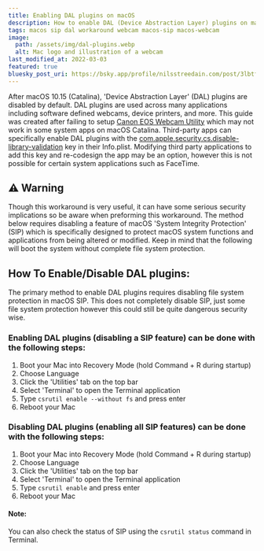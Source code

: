 ```yaml
---
title: Enabling DAL plugins on macOS
description: How to enable DAL (Device Abstraction Layer) plugins on macOS for webcams and other devices.
tags: macos sip dal workaround webcam macos-sip macos-webcam
image:
  path: /assets/img/dal-plugins.webp
  alt: Mac logo and illustration of a webcam
last_modified_at: 2022-03-03
featured: true
bluesky_post_uri: https://bsky.app/profile/nilsstreedain.com/post/3lbtfbgq4ok2c
---
```

After macOS 10.15 (Catalina), 'Device Abstraction Layer' (DAL) plugins are disabled by default. DAL plugins are used across many applications including software defined webcams, device printers, and more. This guide was created after failing to setup [Canon EOS Webcam Utility](https://www.usa.canon.com/internet/portal/us/home/support/self-help-center/eos-webcam-utility/) which may not work in some system apps on macOS Catalina. Third-party apps can specifically enable DAL plugins with the [com.apple.security.cs.disable-library-validation](https://developer.apple.com/documentation/bundleresources/entitlements/com_apple_security_cs_disable-library-validation?language=objc) key in their Info.plist. Modifying third party applications to add this key and re-codesign the app may be an option, however this is not possible for certain system applications such as FaceTime.

## ⚠️ Warning
Though this workaround is very useful, it can have some serious security implications so be aware when preforming this workaround. The method below requires disabling a feature of macOS 'System Integrity Protection' (SIP) which is specifically designed to protect macOS system functions and applications from being altered or modified. Keep in mind that the following will boot the system without complete file system protection.

## How To Enable/Disable DAL plugins:
The primary method to enable DAL plugins requires disabling file system protection in macOS SIP. This does not completely disable SIP, just some file system protection however this could still be quite dangerous security wise.

### Enabling DAL plugins (disabling a SIP feature) can be done with the following steps:
1. Boot your Mac into Recovery Mode (hold Command + R during startup)
2. Choose Language
3. Click the 'Utilities' tab on the top bar
4. Select 'Terminal' to open the Terminal application
5. Type `csrutil enable --without fs` and press enter
6. Reboot your Mac

### Disabling DAL plugins (enabling all SIP features) can be done with the following steps:
1. Boot your Mac into Recovery Mode (hold Command + R during startup)
2. Choose Language
3. Click the 'Utilities' tab on the top bar
4. Select 'Terminal' to open the Terminal application
5. Type `csrutil enable` and press enter
6. Reboot your Mac

#### Note:
You can also check the status of SIP using the `csrutil status` command in Terminal.

